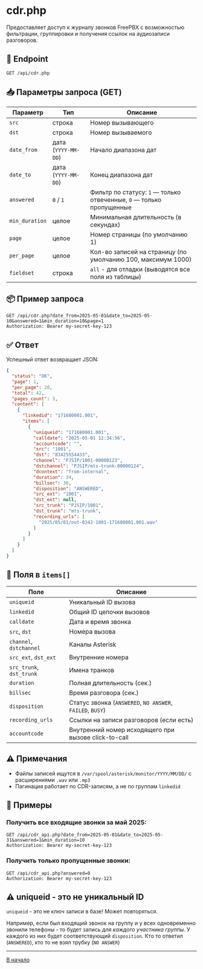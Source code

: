 # cdr.php

Предоставляет доступ к журналу звонков FreePBX с возможностью фильтрации, группировки и получения ссылок на аудиозаписи
разговоров.

## 🔗 Endpoint

```
GET /api/cdr.php
```

## 📥 Параметры запроса (GET)

| Параметр                | Тип                 | Описание                                                             |
|-------------------------|---------------------|----------------------------------------------------------------------|
| `src`                   | строка              | Номер вызывающего                                                    |
| `dst`                   | строка              | Номер вызываемого                                                    |
| `date_from`             | дата (`YYYY-MM-DD`) | Начало диапазона дат                                                 |
| `date_to`               | дата (`YYYY-MM-DD`) | Конец диапазона дат                                                  |
| `answered`              | `0` / `1`           | Фильтр по статусу: `1` — только отвеченные, `0` — только пропущенные |
| `min_duration`          | целое               | Минимальная длительность (в секундах)                                |
| `page`                  | целое               | Номер страницы (по умолчанию 1)                                      |
| `per_page`              | целое               | Кол-во записей на страницу (по умолчанию 100, максимум 1000)         |
| `fieldset`              | строка              | `all` - для отладки (выводятся все поля из таблицы)                  |

## 📦 Пример запроса

```http
GET /api/cdr.php?date_from=2025-05-01&date_to=2025-05-10&answered=1&min_duration=10&page=1
Authorization: Bearer my-secret-key-123
```

## ✅ Ответ

Успешный ответ возвращает JSON:

```json
{
  "status": "OK",
  "page": 1,
  "per_page": 20,
  "total": 42,
  "pages_count": 3,
  "content": [
    {
      "linkedid": "171680001.001",
      "items": [
        {
          "uniqueid": "171680001.001",
          "calldate": "2025-05-01 12:34:56",
          "accountcode": "",
          "src": "1001",
          "dst": "83425554433",
          "channel": "PJSIP/1001-00000123",
          "dstchannel": "PJSIP/mts-trunk-00000124",
          "dcontext": "from-internal",
          "duration": 34,
          "billsec": 30,
          "disposition": "ANSWERED",
          "src_ext": "1001",
          "dst_ext": null,
          "src_trunk": "PJSIP/1001",
          "dst_trunk": "mts-trunk",
          "recording_urls": [
            "2025/05/01/out-8342-1001-171680001.001.wav"
          ]
        }
      ]
    }
  ]
}
```

## 🔎 Поля в `items[]`

| Поле                     | Описание                                                  |
|--------------------------|-----------------------------------------------------------|
| `uniqueid`               | Уникальный ID вызова                                      |
| `linkedid`               | Общий ID цепочки вызовов                                  |
| `calldate`               | Дата и время звонка                                       |
| `src`, `dst`             | Номера вызова                                             |
| `channel`, `dstchannel`  | Каналы Asterisk                                           |
| `src_ext`, `dst_ext`     | Внутренние номера                                         |
| `src_trunk`, `dst_trunk` | Имена транков                                             |
| `duration`               | Полная длительность (сек.)                                |
| `billsec`                | Время разговора (сек.)                                    |
| `disposition`            | Статус звонка (`ANSWERED`, `NO ANSWER`, `FAILED`, `BUSY`) |
| `recording_urls`         | Ссылки на записи разговоров (если есть)                   |
| `accountcode`            | Внутренний номер исходящего при вызове click-to-call      |

## ⚠️ Примечания

- Файлы записей ищутся в `/var/spool/asterisk/monitor/YYYY/MM/DD/` с расширениями `.wav` или `.mp3`
- Пагинация работает по CDR-записям, а не по группам `linkedid`

## 🧰 Примеры

### Получить все входящие звонки за май 2025:

```http
GET /api/cdr_api.php?date_from=2025-05-01&date_to=2025-05-31&answered=1&min_duration=10
Authorization: Bearer my-secret-key-123
```

### Получить только пропущенные звонки:

```http
GET /api/cdr_api.php?answered=0
Authorization: Bearer my-secret-key-123
```

## ⚠️ uniqueid - это не уникальный ID

`uniqueid` - это не ключ записи в базе! Может повторяться.

Например, если был входящий звонок на группу и у всех одновременно звонили телефоны - то будет запись _для каждого участника группы_. У каждого из них будет соответствующий `disposition`. Кто то ответил (`ANSWERED`), кто то не взял трубку (`NO ANSWER`)

----
[В начало](../README.md)

